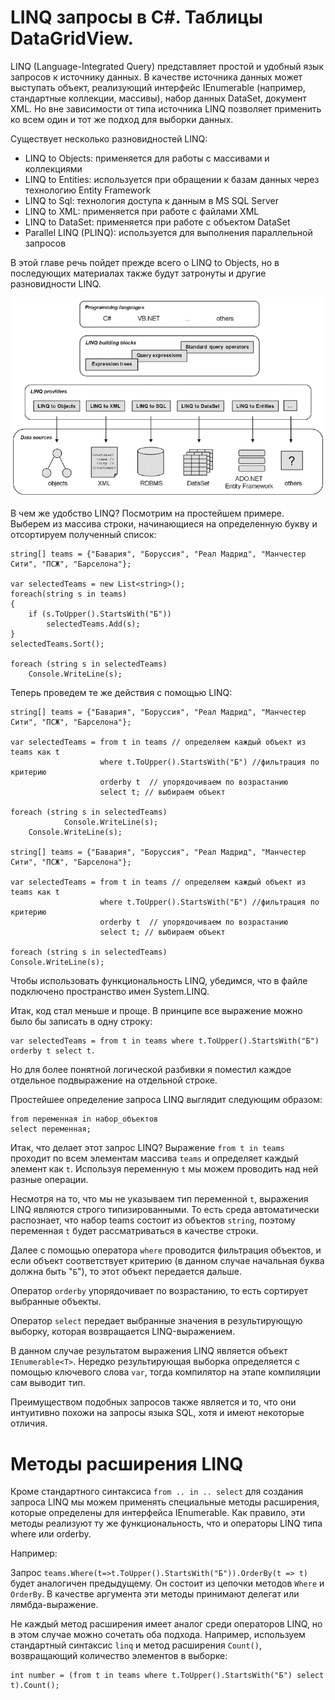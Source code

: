# LINQ запросы в C#. Таблицы DataGridView.
      
LINQ (Language-Integrated Query) представляет простой и удобный язык запросов к источнику данных. В качестве источника данных может выступать объект, реализующий интерфейс IEnumerable (например, стандартные коллекции, массивы), набор данных DataSet, документ XML. Но вне зависимости от типа источника LINQ позволяет применить ко всем один и тот же подход для выборки данных.

Существует несколько разновидностей LINQ:
* LINQ to Objects: применяется для работы с массивами и коллекциями
* LINQ to Entities: используется при обращении к базам данных через технологию Entity Framework
* LINQ to Sql: технология доступа к данным в MS SQL Server
* LINQ to XML: применяется при работе с файлами XML
* LINQ to DataSet: применяется при работе с объектом DataSet
* Parallel LINQ (PLINQ): используется для выполнения параллельной запросов

В этой главе речь пойдет прежде всего о LINQ to Objects, но в последующих материалах также будут затронуты и другие разновидности LINQ.

![img](pic/doc1.png)

В чем же удобство LINQ? Посмотрим на простейшем примере. Выберем из массива строки, начинающиеся на определенную букву и отсортируем полученный список:

    string[] teams = {"Бавария", "Боруссия", "Реал Мадрид", "Манчестер Сити", "ПСЖ", "Барселона"};
    
    var selectedTeams = new List<string>();
    foreach(string s in teams)
    {
        if (s.ToUpper().StartsWith("Б"))
            selectedTeams.Add(s);
    }
    selectedTeams.Sort();
    
    foreach (string s in selectedTeams)
        Console.WriteLine(s);

Теперь проведем те же действия с помощью LINQ:

    string[] teams = {"Бавария", "Боруссия", "Реал Мадрид", "Манчестер Сити", "ПСЖ", "Барселона"};
    
    var selectedTeams = from t in teams // определяем каждый объект из teams как t
                        where t.ToUpper().StartsWith("Б") //фильтрация по критерию
                        orderby t  // упорядочиваем по возрастанию
                        select t; // выбираем объект
    
    foreach (string s in selectedTeams)
                Console.WriteLine(s);
        Console.WriteLine(s);

    string[] teams = {"Бавария", "Боруссия", "Реал Мадрид", "Манчестер Сити", "ПСЖ", "Барселона"};
    
    var selectedTeams = from t in teams // определяем каждый объект из teams как t
                        where t.ToUpper().StartsWith("Б") //фильтрация по критерию
                        orderby t  // упорядочиваем по возрастанию
                        select t; // выбираем объект
    
    foreach (string s in selectedTeams)
    Console.WriteLine(s);
Чтобы использовать функциональность LINQ, убедимся, что в файле подключено пространство имен System.LINQ.

Итак, код стал меньше и проще. В принципе все выражение можно было бы записать в одну строку: 

    var selectedTeams = from t in teams where t.ToUpper().StartsWith("Б") orderby t select t. 

Но для более понятной логической разбивки я поместил каждое отдельное подвыражение на отдельной строке.

Простейшее определение запроса LINQ выглядит следующим образом:

    from переменная in набор_объектов
    select переменная;

Итак, что делает этот запрос LINQ? Выражение ```from t in teams``` проходит по всем элементам массива ```teams``` и определяет каждый элемент как ```t```. Используя переменную ```t``` мы можем проводить над ней разные операции.

Несмотря на то, что мы не указываем тип переменной ```t```, выражения LINQ являются строго типизированными. То есть среда автоматически распознает, что набор teams состоит из объектов ```string```, поэтому переменная ```t``` будет рассматриваться в качестве строки.

Далее с помощью оператора ```where``` проводится фильтрация объектов, и если объект соответствует критерию (в данном случае начальная буква должна быть "```Б```"), то этот объект передается дальше.

Оператор ```orderby``` упорядочивает по возрастанию, то есть сортирует выбранные объекты.

Оператор ```select``` передает выбранные значения в результирующую выборку, которая возвращается LINQ-выражением.

В данном случае результатом выражения LINQ является объект ```IEnumerable<T>```. Нередко результирующая выборка определяется с помощью ключевого слова ```var```, тогда компилятор на этапе компиляции сам выводит тип.

Преимуществом подобных запросов также является и то, что они интуитивно похожи на запросы языка SQL, хотя и имеют некоторые отличия.

# Методы расширения LINQ
Кроме стандартного синтаксиса ```from .. in .. select``` для создания запроса LINQ мы можем применять специальные методы расширения, которые определены для интерфейса IEnumerable. Как правило, эти методы реализуют ту же функциональность, что и операторы LINQ типа where или orderby.

Например:

Запрос ```teams.Where(t=>t.ToUpper().StartsWith("Б")).OrderBy(t => t)``` будет аналогичен предыдущему. Он состоит из цепочки методов ```Where``` и ```OrderBy```. В качестве аргумента эти методы принимают делегат или лямбда-выражение.

Не каждый метод расширения имеет аналог среди операторов LINQ, но в этом случае можно сочетать оба подхода. Например, используем стандартный синтаксис ```linq``` и метод расширения ```Count()```, возвращающий количество элементов в выборке:

    int number = (from t in teams where t.ToUpper().StartsWith("Б") select t).Count();

